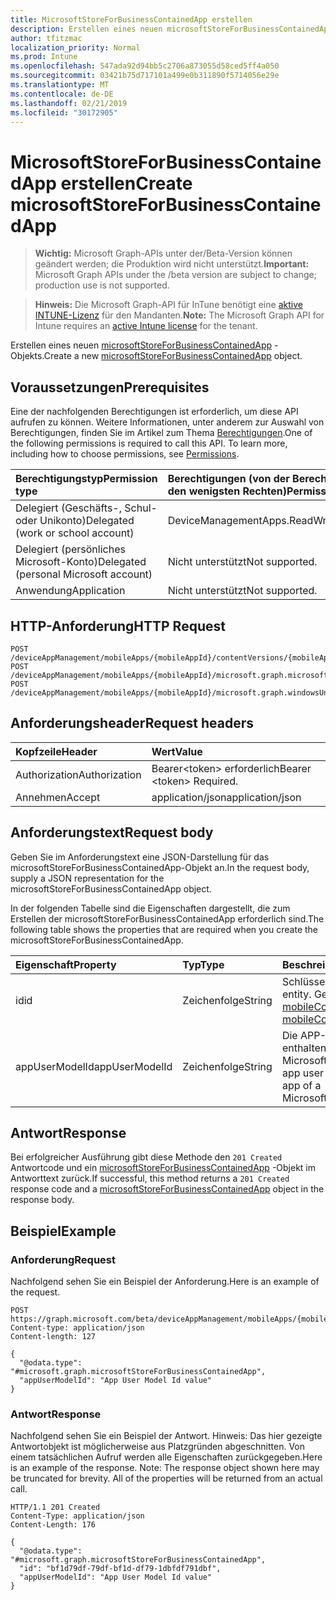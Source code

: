 ```yaml
---
title: MicrosoftStoreForBusinessContainedApp erstellen
description: Erstellen eines neuen microsoftStoreForBusinessContainedApp-Objekts.
author: tfitzmac
localization_priority: Normal
ms.prod: Intune
ms.openlocfilehash: 547ada92d94bb5c2706a873055d58ced5ff4a050
ms.sourcegitcommit: 03421b75d717101a499e0b311890f5714056e29e
ms.translationtype: MT
ms.contentlocale: de-DE
ms.lasthandoff: 02/21/2019
ms.locfileid: "30172905"
---
```

# <a name="create-microsoftstoreforbusinesscontainedapp"></a><span data-ttu-id="06204-103">MicrosoftStoreForBusinessContainedApp erstellen</span><span class="sxs-lookup"><span data-stu-id="06204-103">Create microsoftStoreForBusinessContainedApp</span></span>

> <span data-ttu-id="06204-104">**Wichtig:** Microsoft Graph-APIs unter der/Beta-Version können geändert werden; die Produktion wird nicht unterstützt.</span><span class="sxs-lookup"><span data-stu-id="06204-104">**Important:** Microsoft Graph APIs under the /beta version are subject to change; production use is not supported.</span></span>

> <span data-ttu-id="06204-105">**Hinweis:** Die Microsoft Graph-API für InTune benötigt eine [aktive INTUNE-Lizenz](https://go.microsoft.com/fwlink/?linkid=839381) für den Mandanten.</span><span class="sxs-lookup"><span data-stu-id="06204-105">**Note:** The Microsoft Graph API for Intune requires an [active Intune license](https://go.microsoft.com/fwlink/?linkid=839381) for the tenant.</span></span>

<span data-ttu-id="06204-106">Erstellen eines neuen [microsoftStoreForBusinessContainedApp](../resources/intune-apps-microsoftstoreforbusinesscontainedapp.md) -Objekts.</span><span class="sxs-lookup"><span data-stu-id="06204-106">Create a new [microsoftStoreForBusinessContainedApp](../resources/intune-apps-microsoftstoreforbusinesscontainedapp.md) object.</span></span>

## <a name="prerequisites"></a><span data-ttu-id="06204-107">Voraussetzungen</span><span class="sxs-lookup"><span data-stu-id="06204-107">Prerequisites</span></span>
<span data-ttu-id="06204-p101">Eine der nachfolgenden Berechtigungen ist erforderlich, um diese API aufrufen zu können. Weitere Informationen, unter anderem zur Auswahl von Berechtigungen, finden Sie im Artikel zum Thema [Berechtigungen](/concepts/permissions-reference.md).</span><span class="sxs-lookup"><span data-stu-id="06204-p101">One of the following permissions is required to call this API. To learn more, including how to choose permissions, see [Permissions](/concepts/permissions-reference.md).</span></span>

|<span data-ttu-id="06204-110">Berechtigungstyp</span><span class="sxs-lookup"><span data-stu-id="06204-110">Permission type</span></span>|<span data-ttu-id="06204-111">Berechtigungen (von der Berechtigung mit den meisten Rechten zu der mit den wenigsten Rechten)</span><span class="sxs-lookup"><span data-stu-id="06204-111">Permissions (from most to least privileged)</span></span>|
|:---|:---|
|<span data-ttu-id="06204-112">Delegiert (Geschäfts-, Schul- oder Unikonto)</span><span class="sxs-lookup"><span data-stu-id="06204-112">Delegated (work or school account)</span></span>|<span data-ttu-id="06204-113">DeviceManagementApps.ReadWrite.All</span><span class="sxs-lookup"><span data-stu-id="06204-113">DeviceManagementApps.ReadWrite.All</span></span>|
|<span data-ttu-id="06204-114">Delegiert (persönliches Microsoft-Konto)</span><span class="sxs-lookup"><span data-stu-id="06204-114">Delegated (personal Microsoft account)</span></span>|<span data-ttu-id="06204-115">Nicht unterstützt</span><span class="sxs-lookup"><span data-stu-id="06204-115">Not supported.</span></span>|
|<span data-ttu-id="06204-116">Anwendung</span><span class="sxs-lookup"><span data-stu-id="06204-116">Application</span></span>|<span data-ttu-id="06204-117">Nicht unterstützt</span><span class="sxs-lookup"><span data-stu-id="06204-117">Not supported.</span></span>|

## <a name="http-request"></a><span data-ttu-id="06204-118">HTTP-Anforderung</span><span class="sxs-lookup"><span data-stu-id="06204-118">HTTP Request</span></span>
<!-- {
  "blockType": "ignored"
}
-->
``` http
POST /deviceAppManagement/mobileApps/{mobileAppId}/contentVersions/{mobileAppContentId}/containedApps
POST /deviceAppManagement/mobileApps/{mobileAppId}/microsoft.graph.microsoftStoreForBusinessApp/containedApps
POST /deviceAppManagement/mobileApps/{mobileAppId}/microsoft.graph.windowsUniversalAppX/committedContainedApps
```

## <a name="request-headers"></a><span data-ttu-id="06204-119">Anforderungsheader</span><span class="sxs-lookup"><span data-stu-id="06204-119">Request headers</span></span>
|<span data-ttu-id="06204-120">Kopfzeile</span><span class="sxs-lookup"><span data-stu-id="06204-120">Header</span></span>|<span data-ttu-id="06204-121">Wert</span><span class="sxs-lookup"><span data-stu-id="06204-121">Value</span></span>|
|:---|:---|
|<span data-ttu-id="06204-122">Authorization</span><span class="sxs-lookup"><span data-stu-id="06204-122">Authorization</span></span>|<span data-ttu-id="06204-123">Bearer&lt;token&gt; erforderlich</span><span class="sxs-lookup"><span data-stu-id="06204-123">Bearer &lt;token&gt; Required.</span></span>|
|<span data-ttu-id="06204-124">Annehmen</span><span class="sxs-lookup"><span data-stu-id="06204-124">Accept</span></span>|<span data-ttu-id="06204-125">application/json</span><span class="sxs-lookup"><span data-stu-id="06204-125">application/json</span></span>|

## <a name="request-body"></a><span data-ttu-id="06204-126">Anforderungstext</span><span class="sxs-lookup"><span data-stu-id="06204-126">Request body</span></span>
<span data-ttu-id="06204-127">Geben Sie im Anforderungstext eine JSON-Darstellung für das microsoftStoreForBusinessContainedApp-Objekt an.</span><span class="sxs-lookup"><span data-stu-id="06204-127">In the request body, supply a JSON representation for the microsoftStoreForBusinessContainedApp object.</span></span>

<span data-ttu-id="06204-128">In der folgenden Tabelle sind die Eigenschaften dargestellt, die zum Erstellen der microsoftStoreForBusinessContainedApp erforderlich sind.</span><span class="sxs-lookup"><span data-stu-id="06204-128">The following table shows the properties that are required when you create the microsoftStoreForBusinessContainedApp.</span></span>

|<span data-ttu-id="06204-129">Eigenschaft</span><span class="sxs-lookup"><span data-stu-id="06204-129">Property</span></span>|<span data-ttu-id="06204-130">Typ</span><span class="sxs-lookup"><span data-stu-id="06204-130">Type</span></span>|<span data-ttu-id="06204-131">Beschreibung</span><span class="sxs-lookup"><span data-stu-id="06204-131">Description</span></span>|
|:---|:---|:---|
|<span data-ttu-id="06204-132">id</span><span class="sxs-lookup"><span data-stu-id="06204-132">id</span></span>|<span data-ttu-id="06204-133">Zeichenfolge</span><span class="sxs-lookup"><span data-stu-id="06204-133">String</span></span>|<span data-ttu-id="06204-134">Schlüssel der Entität</span><span class="sxs-lookup"><span data-stu-id="06204-134">Key of the entity.</span></span> <span data-ttu-id="06204-135">Geerbt von [mobileContainedApp](../resources/intune-apps-mobilecontainedapp.md)</span><span class="sxs-lookup"><span data-stu-id="06204-135">Inherited from [mobileContainedApp](../resources/intune-apps-mobilecontainedapp.md)</span></span>|
|<span data-ttu-id="06204-136">appUserModelId</span><span class="sxs-lookup"><span data-stu-id="06204-136">appUserModelId</span></span>|<span data-ttu-id="06204-137">Zeichenfolge</span><span class="sxs-lookup"><span data-stu-id="06204-137">String</span></span>|<span data-ttu-id="06204-138">Die APP-Benutzermodell-ID der enthaltenen App eines MicrosoftStoreForBusinessApp.</span><span class="sxs-lookup"><span data-stu-id="06204-138">The app user model ID of the contained app of a MicrosoftStoreForBusinessApp.</span></span>|



## <a name="response"></a><span data-ttu-id="06204-139">Antwort</span><span class="sxs-lookup"><span data-stu-id="06204-139">Response</span></span>
<span data-ttu-id="06204-140">Bei erfolgreicher Ausführung gibt diese Methode den `201 Created` Antwortcode und ein [microsoftStoreForBusinessContainedApp](../resources/intune-apps-microsoftstoreforbusinesscontainedapp.md) -Objekt im Antworttext zurück.</span><span class="sxs-lookup"><span data-stu-id="06204-140">If successful, this method returns a `201 Created` response code and a [microsoftStoreForBusinessContainedApp](../resources/intune-apps-microsoftstoreforbusinesscontainedapp.md) object in the response body.</span></span>

## <a name="example"></a><span data-ttu-id="06204-141">Beispiel</span><span class="sxs-lookup"><span data-stu-id="06204-141">Example</span></span>

### <a name="request"></a><span data-ttu-id="06204-142">Anforderung</span><span class="sxs-lookup"><span data-stu-id="06204-142">Request</span></span>
<span data-ttu-id="06204-143">Nachfolgend sehen Sie ein Beispiel der Anforderung.</span><span class="sxs-lookup"><span data-stu-id="06204-143">Here is an example of the request.</span></span>
``` http
POST https://graph.microsoft.com/beta/deviceAppManagement/mobileApps/{mobileAppId}/contentVersions/{mobileAppContentId}/containedApps
Content-type: application/json
Content-length: 127

{
  "@odata.type": "#microsoft.graph.microsoftStoreForBusinessContainedApp",
  "appUserModelId": "App User Model Id value"
}
```

### <a name="response"></a><span data-ttu-id="06204-144">Antwort</span><span class="sxs-lookup"><span data-stu-id="06204-144">Response</span></span>
<span data-ttu-id="06204-p103">Nachfolgend sehen Sie ein Beispiel der Antwort. Hinweis: Das hier gezeigte Antwortobjekt ist möglicherweise aus Platzgründen abgeschnitten. Von einem tatsächlichen Aufruf werden alle Eigenschaften zurückgegeben.</span><span class="sxs-lookup"><span data-stu-id="06204-p103">Here is an example of the response. Note: The response object shown here may be truncated for brevity. All of the properties will be returned from an actual call.</span></span>
``` http
HTTP/1.1 201 Created
Content-Type: application/json
Content-Length: 176

{
  "@odata.type": "#microsoft.graph.microsoftStoreForBusinessContainedApp",
  "id": "bf1d79df-79df-bf1d-df79-1dbfdf791dbf",
  "appUserModelId": "App User Model Id value"
}
```




